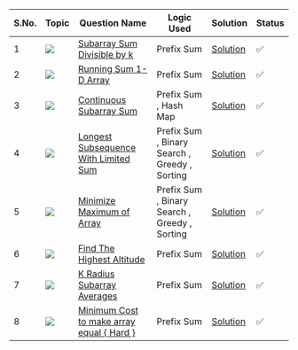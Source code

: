 S.No. | Topic | Question Name | Logic Used | Solution | Status |
------|---------------|------------|-------|------|------|
1 | ![](https://img.shields.io/badge/Prefix-Sum-f0772b?style=for-the-badge&logo=array&logoColor=black) | [Subarray Sum Divisible by k](https://leetcode.com/problems/subarray-sums-divisible-by-k/) | Prefix Sum | [Solution](https://github.com/himanshugupta09/LEETCODE_SOLUTIONS/blob/main/Prefix%20Sum/Subarray_sum_divisible_by_K.cpp) | ✅ |
2 | ![](https://img.shields.io/badge/Prefix-Sum-f0772b?style=for-the-badge&logo=array&logoColor=black) | [Running Sum 1-D Array](https://leetcode.com/problems/running-sum-of-1d-array/) | Prefix Sum | [Solution](https://github.com/himanshugupta09/LEETCODE_SOLUTIONS/blob/main/Prefix%20Sum/running-sum-of-1d-array.cpp) | ✅ |
3 | ![](https://img.shields.io/badge/Prefix-Sum-f0772b?style=for-the-badge&logo=array&logoColor=black) | [Continuous Subarray Sum](https://leetcode.com/problems/continuous-subarray-sum/) | Prefix Sum , Hash Map | [Solution](https://github.com/himanshugupta09/LEETCODE_SOLUTIONS/blob/main/Prefix%20Sum/continuous-subarray-sum.cpp) | ✅ |
4 | ![](https://img.shields.io/badge/Prefix-Sum-f0772b?style=for-the-badge&logo=array&logoColor=black) | [Longest Subsequence With Limited Sum](https://leetcode.com/problems/longest-subsequence-with-limited-sum/description/) | Prefix Sum , Binary Search , Greedy , Sorting | [Solution](https://github.com/himanshugupta09/LEETCODE_SOLUTIONS/blob/main/Prefix%20Sum/longest-subsequence-with-limited-sum.cpp) | ✅ |
5 | ![](https://img.shields.io/badge/Prefix-Sum-f0772b?style=for-the-badge&logo=array&logoColor=black) | [Minimize Maximum of Array](https://leetcode.com/problems/minimize-maximum-of-array/description/) | Prefix Sum , Binary Search , Greedy , Sorting | [Solution](https://github.com/himanshugupta09/LEETCODE_SOLUTIONS/blob/main/Prefix%20Sum/minimize-maximum-of-array.cpp) | ✅ |
6 | ![](https://img.shields.io/badge/Prefix-Sum-f0772b?style=for-the-badge&logo=array&logoColor=black) | [Find The Highest Altitude](https://leetcode.com/problems/find-the-highest-altitude/description/) | Prefix Sum  | [Solution](https://github.com/himanshugupta09/LEETCODE_SOLUTIONS/blob/main/Prefix%20Sum/find-the-highest-altitude.cpp) | ✅ |
7 | ![](https://img.shields.io/badge/Prefix-Sum-f0772b?style=for-the-badge&logo=array&logoColor=black) | [K Radius Subarray Averages](https://leetcode.com/problems/k-radius-subarray-averages/description/) | Prefix Sum  | [Solution](https://github.com/himanshugupta09/LEETCODE_SOLUTIONS/blob/main/Prefix%20Sum/k-radius-subarray-averages.cpp) | ✅ |
8 | ![](https://img.shields.io/badge/Prefix-Sum-f0772b?style=for-the-badge&logo=array&logoColor=black) | [Minimum Cost to make array equal { Hard }](https://leetcode.com/problems/minimum-cost-to-make-array-equal/description/) | Prefix Sum  | [Solution](https://github.com/himanshugupta09/LEETCODE_SOLUTIONS/blob/main/Prefix%20Sum/minimum-cost-to-make-array-equal.cpp) | ✅ |




















